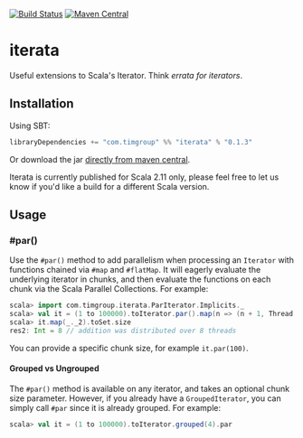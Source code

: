 [![Build Status](https://travis-ci.org/tim-group/iterata.svg)](https://travis-ci.org/tim-group/iterata)
[![Maven Central](https://maven-badges.herokuapp.com/maven-central/com.timgroup/iterata_2.11/badge.svg)](https://maven-badges.herokuapp.com/maven-central/com.timgroup/iterata_2.11)

# iterata
Useful extensions to Scala's Iterator. Think _errata for iterators_.

## Installation

Using SBT:

```sbt
libraryDependencies += "com.timgroup" %% "iterata" % "0.1.3"
```

Or download the jar [directly from maven central](https://repo1.maven.org/maven2/com/timgroup/iterata_2.11/).

Iterata is currently published for Scala 2.11 only, please feel free to let us know if you'd like a build for a different Scala version.

## Usage

### #par()

Use the `#par()` method to add parallelism when processing an `Iterator` with functions chained via `#map` and `#flatMap`. It will eagerly evaluate the underlying iterator in chunks, and then evaluate the functions on each chunk via the Scala Parallel Collections. For example:

```scala
scala> import com.timgroup.iterata.ParIterator.Implicits._
scala> val it = (1 to 100000).toIterator.par().map(n => (n + 1, Thread.currentThread.getId))
scala> it.map(_._2).toSet.size
res2: Int = 8 // addition was distributed over 8 threads
```

You can provide a specific chunk size, for example `it.par(100)`.

#### Grouped vs Ungrouped

The `#par()` method is available on any iterator, and takes an optional chunk size parameter. However, if you already have a `GroupedIterator`, you can simply call `#par` since it is already grouped. For example:

```scala
scala> val it = (1 to 100000).toIterator.grouped(4).par
```
